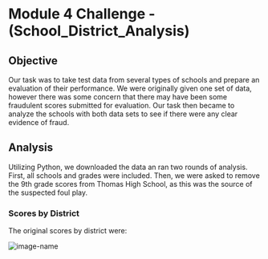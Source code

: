 # Module 4 Challenge - (School_District_Analysis)
## Objective
Our task was to take test data from several types of schools and prepare an evaluation of their performance.
We were originally given one set of data, however there was some concern that there may have been some fraudulent scores submitted for evaluation.
Our task then became to analyze the schools with both data sets to see if there were any clear evidence of fraud.

## Analysis
Utilizing Python, we downloaded the data an ran two rounds of analysis.  First, all schools and grades were included.  Then, we were asked to remove
the 9th grade scores from Thomas High School, as this was the source of the suspected foul play.

### Scores by District
The original scores by district were: 

![image-name](Original_Dist_Sum.PNG)


